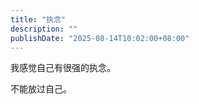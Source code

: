 ```yaml
---
title: "执念"
description: ""
publishDate: "2025-08-14T10:02:00+08:00"
---
```


我感觉自己有很强的执念。

不能放过自己。


